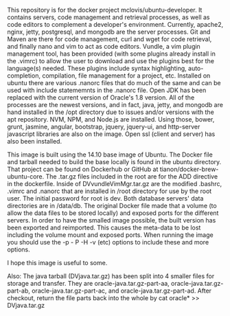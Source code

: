 This repository is for the docker project mclovis/ubuntu-developer. It contains servers, code management and retrieval processes, as well as code editors to complement a developer's environment. Currently, apache2, nginx, jetty, postgresql, and mongodb are the server processes. Git and Maven are there for code management, curl and wget for
code retrieval, and finally nano and vim to act as code editors. Vundle, a vim plugin management tool, has been provided (with some plugins already install in the .vimrc) to
allow the user to download and use the plugins best for the language(s) needed. These plugins include syntax highlighting, auto-completion, compilation, file management for a project, etc. Installed on ubuntu there are various .nanorc files that do much of the same and can be used with include statememnts in the .nanorc file. Open JDK has been replaced with the current version of Oracle's 1.8 version. All of the processes are the newest versions, and in fact, java, jetty, and mongodb are hand installed in the /opt directory due to issues and/or versions with the apt repository. NVM, NPM, and Node.js are installed. Using those, bower, grunt, jasmine, angular, bootstrap, jquery, jquery-ui, and http-server javascript libraries are also on the image. Open ssl (client and server) has also been installed. 

This image is built using the 14.10 base image of Ubuntu. The Docker file and tarball needed to build the base locally is found in the ubuntu directory. That project can be found on Dockerhub or GitHub at tianon/docker-brew-ubuntu-core. The .tar.gz files included in the root are for the ADD directive in the dockerfile. Inside of DVvundleVimMgr.tar.gz are the modified .bashrc, .vimrc and .nanorc that are installed in /root directory for use by the root user. The initial password for root is dev. Both database servers' data directories are in /data/db. The original Docker file made that a volume (to allow the data files to be stored locally) and exposed ports for the different servers.  In order to have the smalled image possible, the built version has been exported and reimported. This causes the meta-data to be lost including the volume mount and exposed ports. When running the image you should use the -p - P -H -v (etc) options to include these and more options. 

I hope this image is useful to some. 

Also: The java tarball (DVjava.tar.gz) has been split into 4 smaller files for storage and
transfer. They are oracle-java.tar.gz-part-aa, oracle-java.tar.gz-part-ab,
oracle-java.tar.gz-part-ac, and oracle-java.tar.gz-part-ad. After checkout, return the file parts back into the whole by  cat oracle* >> DVjava.tar.gz
